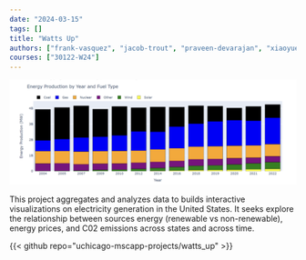```yaml
---
date: "2024-03-15"
tags: []
title: "Watts Up"
authors: ["frank-vasquez", "jacob-trout", "praveen-devarajan", "xiaoyue-wei"]
courses: ["30122-W24"]
---
```


![](feature.png)

This project aggregates and analyzes data to builds interactive visualizations on electricity generation in the United States. It seeks explore the relationship between sources energy (renewable vs non-renewable), energy prices, and C02 emissions across states and across time.


{{< github repo="uchicago-mscapp-projects/watts_up" >}}

